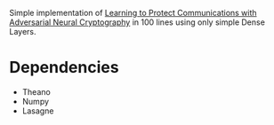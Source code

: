 
Simple implementation of [Learning to Protect Communications with Adversarial Neural Cryptography](https://arxiv.org/abs/1610.06918) in 100 lines using only simple Dense Layers. 

# Dependencies
* Theano
* Numpy
* Lasagne